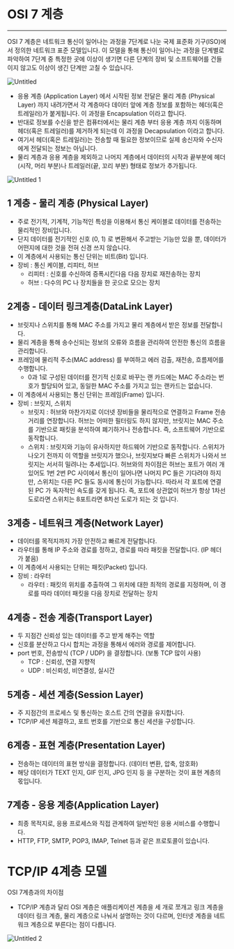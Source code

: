 # OSI 7 계층

---

OSI 7 계층은 네트워크 통신이 일어나는 과정을 7단계로 나눈 국제 표준화 기구(ISO)에서 정의한 네트워크 표준 모델입니다. 이 모델을 통해 통신이 일어나는 과정을 단계별로 파악하여 7단계 중 특정한 곳에 이상이 생기면 다른 단계의 장비 및 소프트웨어를 건들이지 않고도 이상이 생긴 단계만 고칠 수 있습니다.

![Untitled](https://user-images.githubusercontent.com/67513311/197607070-aabc2361-a555-4fa5-8846-eb06f4c53369.png)

- 응용 계층 (Application Layer) 에서 시작된 정보 전달은 물리 계층 (Physical Layer) 까지 내려가면서 각 계층마다 데이터 앞에 계층 정보를 포함하는 헤더(혹은 트레일러)가 붙게됩니다. 이 과정을 Encapsulation 이라고 합니다.
- 반대로 정보를 수신을 받은 컴퓨터에서는 물리 계층 부터 응용 계층 까지 이동하며 헤더(혹은 트레일러)를 제거하게 되는데 이 과정을 Decapsulation 이라고 합니다.
- 여기서 헤더(혹은 트레일러)는 전송할 때 필요한 정보이므로 실제 송신자와 수신자에게 전달되는 정보는 아닙니다.
- 물리 계층과 응용 계층을 제외하고 나머지 계층에서 데이터의 시작과 끝부분에 헤더(시작, 머리 부분)나 트레일러(끝, 꼬리 부분) 형태로 정보가 추가됩니다.

![Untitled 1](https://user-images.githubusercontent.com/67513311/197606810-2d717073-4b98-4d75-b3db-9efcbdbe65f0.png)

## 1 계층 - 물리 계층 (Physical Layer)

- 주로 전기적, 기계적, 기능적인 특성을 이용해서 통신 케이블로 데이터를 전송하는 물리적인 장비입니다.
- 단지 데이터를 전기적인 신호 (0, 1) 로 변환해서 주고받는 기능만 있을 뿐, 데이터가 어떤지에 대한 것을 전혀 신경 쓰지 않습니다.
- 이 계층에서 사용되는 통신 단위는 비트(Bit) 입니다.
- 장비 : 통신 케이블, 리피터, 허브
    - 리피터 : 신호를 수신하여 증폭시킨다음 다음 장치로 재전송하는 장치
    - 허브 : 다수의 PC 나 장치들을 한 곳으로 모으는 장치

## 2계층 - 데이터 링크계층(DataLink Layer)

- 브릿지나 스위치를 통해 MAC 주소를 가지고 물리 계층에서 받은 정보를 전달합니다.
- 물리 계층을 통해 송수신되는 정보의 오류와 흐름을 관리하여 안전한 통신의 흐름을 관리합니다.
- 프레임에 물리적 주소(MAC address) 를 부여하고 에러 검출, 재전송, 흐름제어를 수행합니다.
    - 0과 1로 구성된 데이터를 전기적 신호로 바꾸는 랜 카드에는 MAC 주소라는 번호가 할당되어 있고, 동일한 MAC 주소를 가지고 있는 랜카드는 없습니다.
- 이 계층에서 사용되는 통신 단위는 프레임(Frame) 입니다.
- 장비 : 브릿지, 스위치
    - 브릿지 : 허브와 마찬가지로 이더넷 장비들을 물리적으로 연결하고 Frame 전송 거리를 연장합니다. 허브는 어떠한 필터링도 하지 않지만, 브릿지는 MAC 주소를 기반으로 패킷을 분석하여 폐기하거나 전송합니다. 즉, 소프트웨어 기반으로 동작합니다.
    - 스위치 : 브릿지와 기능이 유사하지만 하드웨어 기반으로 동작합니다. 스위치가 나오기 전까지 이 역할을 브릿지가 했으나, 브릿지보다 빠른 스위치가 나와서 브릿지는 서서히 밀려나는 추세입니다. 허브와의 차이점은 허브는 포트가 여러 개 있어도 1번 2번 PC 사이에서 통신이 일어나면 나머지 PC 들은 기다려야 하지만, 스위치는 다른 PC 들도 동시에 통신이 가능합니다. 따라서 각 포트에 연결된 PC 가 독자적인 속도를 갖게 됩니다. 즉, 포트에 상관없이 허브가 항상 1차선 도로라면 스위치는 8포트라면 8차선 도로가 되는 것 입니다.

## 3계층 - 네트워크 계층(Network Layer)

- 데이터를 목적지까지 가장 안전하고 빠르게 전달합니다.
- 라우터를 통해 IP 주소와 경로를 정하고, 경로를 따라 패킷을 전달합니다. (IP 헤더가 붙음)
- 이 계층에서 사용되는 단위는 패킷(Packet) 입니다.
- 장비 : 라우터
    - 라우터 : 패킷의 위치를 추출하여 그 위치에 대한 최적의 경로를 지정하며, 이 경로를 따라 데이터 패킷을 다음 장치로 전달하는 장치

## 4계층 - 전송 계층(Transport Layer)

- 두 지점간 신뢰성 있는 데이터를 주고 받게 해주는 역할
- 신호를 분산하고 다시 합치는 과정을 통해서 에러와 경로를 제어합니다.
- port 번호, 전송방식 (TCP / UDP) 을 결정합니다. (보통 TCP 많이 사용)
    - TCP : 신뢰성, 연결 지향적
    - UDP : 비신뢰성, 비연결성, 실시간

## 5계층 - 세션 계층(Session Layer)

- 주 지점간의 프로세스 및 통신하는 호스트 간의 연결을 유지합니다.
- TCP/IP 세션 체결하고, 포트 번호를 기반으로 통신 세션을 구성합니다.

## 6계층 - 표현 계층(Presentation Layer)

- 전송하는 데이터의 표현 방식을 결정합니다. (데이터 변환, 압축, 암호화)
- 해당 데이터가 TEXT 인지, GIF 인지, JPG 인지 등 을 구분하는 것이 표현 계층의 몫입니다.

## 7계층 - 응용 계층(Application Layer)

- 최종 목적지로, 응용 프로세스와 직접 관계하여 일반적인 응용 서비스를 수행합니다.
- HTTP, FTP, SMTP, POP3, IMAP, Telnet 등과 같은 프로토콜이 있습니다.

# TCP/IP 4계층 모델

OSI 7계층과의 차이점

- TCP/IP 계층과 달리 OSI 계층은 애플리케이션 계층을 세 개로 쪼개고 링크 계층을 데이터 링크 계층, 물리 계층으로 나눠서 설명하는 것이 다르며, 인터넷 계층을 네트워크 계층으로 부른다는 점이 다릅니다.

![Untitled 2](https://user-images.githubusercontent.com/67513311/197607053-d7f4cf7c-264f-4511-aabf-64e08376b6ec.png)
